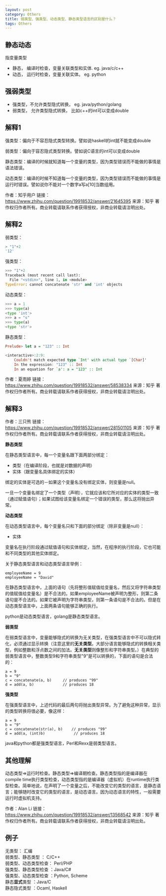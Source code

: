 ```yaml
---
layout: post
category: Others
title: 弱类型、强类型、动态类型、静态类型语言的区别是什么？
tags: Others
---
```


## 静态动态

指变量类型

  - 静态， 编译时检查，变量关联类型和实体. eg. java/c/c++
  - 动态， 运行时检查，变量关联实体。 eg. python

## 强弱类型

  - 强类型，不允许类型隐式转换， eg. java/python/golang
  - 弱类型， 允许类型隐式转换， 比如c++的int可以变成double

## 解释1

强类型：偏向于不容忍隐式类型转换。譬如说haskell的int就不能变成double

弱类型：偏向于容忍隐式类型转换。譬如说C语言的int可以变成double

静态类型：编译的时候就知道每一个变量的类型，因为类型错误而不能做的事情是语法错误。

动态类型：编译的时候不知道每一个变量的类型，因为类型错误而不能做的事情是运行时错误。譬如说你不能对一个数字a写a[10]当数组用。



作者：知乎用户
链接：https://www.zhihu.com/question/19918532/answer/21645395
来源：知乎
著作权归作者所有。商业转载请联系作者获得授权，非商业转载请注明出处。



## 解释2

弱类型：

```js
> "1"+2
'12'
```

强类型：

```python
>>> "1"+2
Traceback (most recent call last):
  File "<stdin>", line 1, in <module>
TypeError: cannot concatenate 'str' and 'int' objects
```

动态类型：

```python
>>> a = 1
>>> type(a)
<type 'int'>
>>> a = "s"
>>> type(a)
<type 'str'>
```

静态类型：

```haskell
Prelude> let a = "123" :: Int

<interactive>:2:9:
    Couldn't match expected type `Int' with actual type `[Char]'
    In the expression: "123" :: Int
    In an equation for `a': a = "123" :: Int
```



作者：夏雨婷
链接：https://www.zhihu.com/question/19918532/answer/58538334
来源：知乎
著作权归作者所有。商业转载请联系作者获得授权，非商业转载请注明出处。



## 解释3

作者：三只熊
链接：https://www.zhihu.com/question/19918532/answer/281501105
来源：知乎
著作权归作者所有。商业转载请联系作者获得授权，非商业转载请注明出处。



**静态类型**

在静态类型语言中，每一个变量名跟下面两部分绑定：

- 类型（在编译阶段，也就是对数据的声明）
- 实体（跟变量名具体绑定的实体）   

绑定的实体是可选的－如果这个变量名没有绑定实体，则变量是null。

一旦一个变量名绑定了一个类型（声明），它就应该和它所对应的实体的类型一致（通过赋值语句）；如果试图给该变量名绑定一个错误的类型，那么这将抛出异常。



**动态类型**

在动态类型语言中，每个变量名只和下面的部分绑定（除非变量是null）：

- 实体

变量名在执行阶段通过赋值语句和实体绑定，当然，在程序的执行阶段，它也可能和不同类型的其他实体绑定。



关于静态类型语言和动态类型语言举例：

```text
employeeName = 9
employeeName = "David"
```

在静态类型语言中，上面的语句（先将整形值赋值给变量名，然后又将字符串类型的值赋值给变量名）是不合法的。如果employeeName被声明为整形，则第二条语句是不合法的。如果它被声明为字符串类型，则第一条语句是不合法的。但是在动态类型语言中，上面两条语句能够正确的执行。

python是动态类型语言，golang是静态类型语言。



**弱类型**

在弱类型语言中，变量能够隐式的转换为无关类型，在强类型语言中不可以隐式转化，必须通过显示转换（注意这里的**无关类型**。大部分语言能够隐式的转换相关类型，例如整数和浮点数之间的加法。**无关类型**则像整形和字符串类型。）在典型的弱类型语言中，整数类型9和字符串类型"9"是可以转换的，下面的语句是合法的：

```text
a = 9
b = "9"
c = concatenate(a, b)     // produces "99"
d = add(a, b)             // produces 18
```



**强类型**

在强类型语言中，上述代码的最后两句将抛出类型异常。为了避免这种异常，显示的类型转换将很必要，像这样：

```text
a = 9
b = "9"
c = concatenate(str(a), b)    // produces "99"
d = add(a, (int)b)             // produces 18
```

java和python都是强类型语言，Perl和Rexx是弱类型语言。

## 其他理解

动态类型=>运行时检查。静态类型=>编译期检查。静态类型指的是编译器在compile time执行类型检查，动态类型指的是编译器（虚拟机）在runtime执行类型检查。简单地说，在声明了一个变量之后，不能改变它的类型的语言，是静态语言；能够随时改变它的类型的语言，是动态语言。因为动态语言的特性，一般需要运行时虚拟机支持。



作者：Alan Li
链接：https://www.zhihu.com/question/19918532/answer/13568542
来源：知乎
著作权归作者所有。商业转载请联系作者获得授权，非商业转载请注明出处。

## 例子

无类型： 汇编\
弱类型、静态类型 ： C/C++\
弱类型、动态类型检查： Perl/PHP\
强类型、静态类型检查 ：Java/C#\
强类型、动态类型检查 ：Python, Scheme\
静态**显式**类型 ：Java/C\
静态隐式类型 ：Ocaml, Haskell